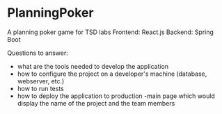 # PlanningPoker
A planning poker game for TSD labs
Frontend: React.js
Backend: Spring Boot

Questions to answer:
- what are the tools needed to develop the application
- how to configure the project on a developer's machine (database, webserver, etc.)
- how to run tests
- how to deploy the application to production
 -main page which would display the name of the project and the team members
